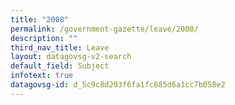 ```yaml
---
title: "2008"
permalink: /government-gazette/leave/2008/
description: ""
third_nav_title: Leave
layout: datagovsg-v2-search
default_field: Subject
infotext: true
datagovsg-id: d_5c9c8d293f6fa1fc885d6a1cc7b058e2
---
```

